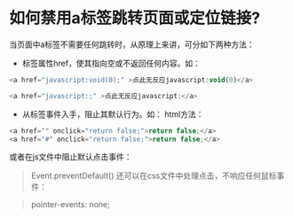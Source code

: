 # 如何禁用a标签跳转页面或定位链接?

当页面中a标签不需要任何跳转时，从原理上来讲，可分如下两种方法：

- 标签属性href，使其指向空或不返回任何内容。如：
```js
<a href="javascript:void(0);" >点此无反应javascript:void(0)</a>

<a href="javascript:;" >点此无反应javascript:</a>
```
- 从标签事件入手，阻止其默认行为。如：
html方法：

```js
<a href="" onclick="return false;">return false;</a>
<a href="#" onclick="return false;">return false;</a>
```
或者在js文件中阻止默认点击事件：

> Event.preventDefault()
还可以在css文件中处理点击，不响应任何鼠标事件：

> pointer-events: none;